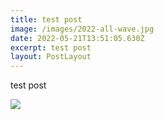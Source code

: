 ```yaml
---
title: test post
image: /images/2022-all-wave.jpg
date: 2022-05-21T13:51:05.630Z
excerpt: test post
layout: PostLayout
---
```

test post 

![](/images/2022-judging.JPG)